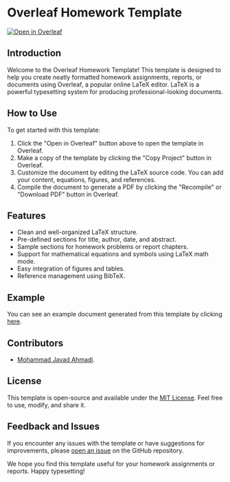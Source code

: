 # Overleaf Homework Template

[![Open in Overleaf](https://img.shields.io/badge/Open%20in-Overleaf-4ab471)](https://www.overleaf.com/read/drwpzrdbggjt)

## Introduction

Welcome to the Overleaf Homework Template! This template is designed to help you create neatly formatted homework assignments, reports, or documents using Overleaf, a popular online LaTeX editor. LaTeX is a powerful typesetting system for producing professional-looking documents.

## How to Use

To get started with this template:

1. Click the "Open in Overleaf" button above to open the template in Overleaf.
2. Make a copy of the template by clicking the "Copy Project" button in Overleaf.
3. Customize the document by editing the LaTeX source code. You can add your content, equations, figures, and references.
4. Compile the document to generate a PDF by clicking the "Recompile" or "Download PDF" button in Overleaf.

## Features

- Clean and well-organized LaTeX structure.
- Pre-defined sections for title, author, date, and abstract.
- Sample sections for homework problems or report chapters.
- Support for mathematical equations and symbols using LaTeX math mode.
- Easy integration of figures and tables.
- Reference management using BibTeX.

## Example

You can see an example document generated from this template by clicking [here](https://www.overleaf.com/read/drwpzrdbggjt).

## Contributors

- [Mohammad Javad Ahmadi](https://github.com/MJAHMADEE).

## License

This template is open-source and available under the [MIT License](LICENSE.md). Feel free to use, modify, and share it.

## Feedback and Issues

If you encounter any issues with the template or have suggestions for improvements, please [open an issue](https://github.com/MJAHMADEE/MachineLearning2023/tree/main/Chapter%200%20-%20Course%20Templates/issues) on the GitHub repository.

We hope you find this template useful for your homework assignments or reports. Happy typesetting!

